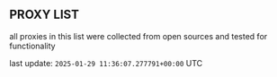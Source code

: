 ## PROXY LIST

all proxies in this list were collected from open sources and tested for functionality

last update: `2025-01-29 11:36:07.277791+00:00` UTC